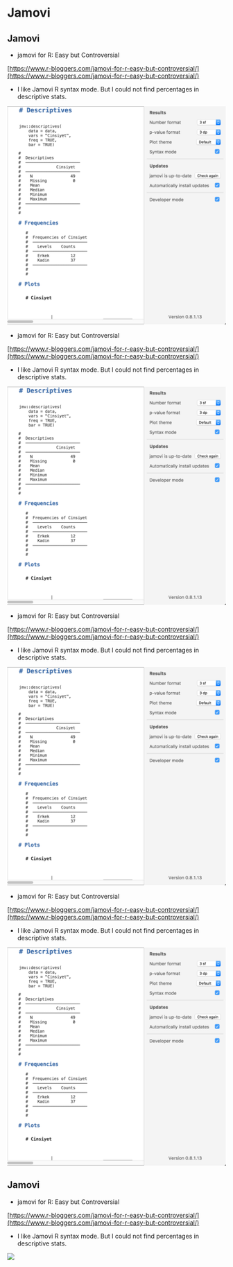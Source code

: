 # Jamovi

## Jamovi

* jamovi for R: Easy but Controversial

[https://www.r-bloggers.com/jamovi-for-r-easy-but-controversial/](https://www.r-bloggers.com/jamovi-for-r-easy-but-controversial/)

* I like Jamovi R syntax mode. But I could not find percentages in descriptive stats.

![](<../.gitbook/assets/ekran-resmi-2018-01-06-14.58.43 (4) (4) (4) (4) (1).png>)

* jamovi for R: Easy but Controversial

[https://www.r-bloggers.com/jamovi-for-r-easy-but-controversial/](https://www.r-bloggers.com/jamovi-for-r-easy-but-controversial/)

* I like Jamovi R syntax mode. But I could not find percentages in descriptive stats.

![](<../.gitbook/assets/ekran-resmi-2018-01-06-14.58.43 (4) (4) (4) (4) (2).png>)

* jamovi for R: Easy but Controversial

[https://www.r-bloggers.com/jamovi-for-r-easy-but-controversial/](https://www.r-bloggers.com/jamovi-for-r-easy-but-controversial/)

* I like Jamovi R syntax mode. But I could not find percentages in descriptive stats.

![](<../.gitbook/assets/ekran-resmi-2018-01-06-14.58.43 (4) (4) (4) (4) (3).png>)

* jamovi for R: Easy but Controversial

[https://www.r-bloggers.com/jamovi-for-r-easy-but-controversial/](https://www.r-bloggers.com/jamovi-for-r-easy-but-controversial/)

* I like Jamovi R syntax mode. But I could not find percentages in descriptive stats.

![](<../.gitbook/assets/ekran-resmi-2018-01-06-14.58.43 (4) (4) (4) (4) (4).png>)

## Jamovi

* jamovi for R: Easy but Controversial

[https://www.r-bloggers.com/jamovi-for-r-easy-but-controversial/](https://www.r-bloggers.com/jamovi-for-r-easy-but-controversial/)

* I like Jamovi R syntax mode. But I could not find percentages in descriptive stats.

![](<../.gitbook/assets/ekran-resmi-2018-01-06-14.58.43 (4) (4) (4) (4).png>)
